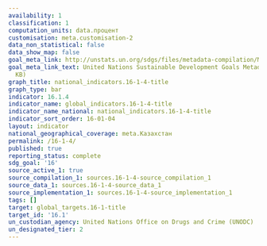 ```yaml
---
availability: 1
classification: 1
computation_units: data.процент
customisation: meta.customisation-2
data_non_statistical: false
data_show_map: false
goal_meta_link: http://unstats.un.org/sdgs/files/metadata-compilation/Metadata-Goal-16.pdf
goal_meta_link_text: United Nations Sustainable Development Goals Metadata (PDF 213
  KB)
graph_title: national_indicators.16-1-4-title
graph_type: bar
indicator: 16.1.4
indicator_name: global_indicators.16-1-4-title
indicator_name_national: national_indicators.16-1-4-title
indicator_sort_order: 16-01-04
layout: indicator
national_geographical_coverage: meta.Казахстан
permalink: /16-1-4/
published: true
reporting_status: complete
sdg_goal: '16'
source_active_1: true
source_compilation_1: sources.16-1-4-source_compilation_1
source_data_1: sources.16-1-4-source_data_1
source_implementation_1: sources.16-1-4-source_implementation_1
tags: []
target: global_targets.16-1-title
target_id: '16.1'
un_custodian_agency: United Nations Office on Drugs and Crime (UNODC)
un_designated_tier: 2
---
```

